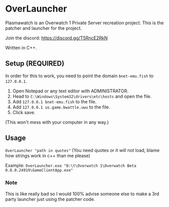 # OverLauncher
Plasmawatch is an Overwatch 1 Private Server recreation project. This is the patcher and launcher for the project.

Join the discord: https://discord.gg/T5RncE2RkN

Written in C++.

## Setup (REQUIRED)
In order for this to work, you need to point the domain `bnet-emu.fish` to `127.0.0.1`.
1. Open Notepad or any text editor with ADMINISTRATOR.
2. Head to `C:\Windows\System32\drivers\etc\hosts` and open the file.
3. Add `127.0.0.1 bnet-emu.fish` to the file.
4. Add `127.0.0.1 us.game.bwattle.uwu` to the file.
5. Click save.

(This won't mess with your computer in any way.)

## Usage
`OverLauncher "path in quotes"`
(You need quotes or it will not load, blame how strings work in c++ than me please)

Example: `OverLauncher.exe "D:\t\Overwatch 1\Overwatch Beta 0.8.0.24919\GameClientApp.exe"`

### Note
This is like really bad so I would 100% advise someone else to make a 3rd party launcher just using the patcher code.
